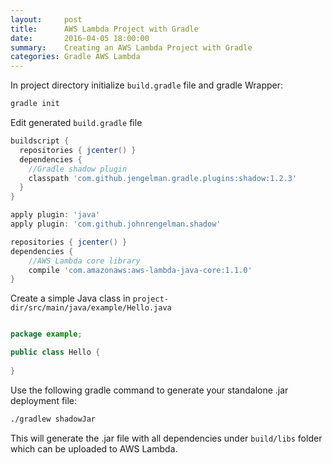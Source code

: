 ```yaml
---
layout:     post
title:      AWS Lambda Project with Gradle
date:       2016-04-05 18:00:00
summary:    Creating an AWS Lambda Project with Gradle
categories: Gradle AWS Lambda
---
```


In project directory initialize `build.gradle` file and gradle Wrapper:

```bash
gradle init
```

Edit generated `build.gradle` file

```gradle
buildscript {
  repositories { jcenter() }
  dependencies {
    //Gradle shadow plugin
    classpath 'com.github.jengelman.gradle.plugins:shadow:1.2.3'
  }
}

apply plugin: 'java'
apply plugin: 'com.github.johnrengelman.shadow'

repositories { jcenter() }
dependencies {
    //AWS Lambda core library
    compile 'com.amazonaws:aws-lambda-java-core:1.1.0'
}
```

Create a simple Java class in `project-dir/src/main/java/example/Hello.java`

```java

package example;

public class Hello {
  
}

```

Use the following gradle command to generate your standalone .jar deployment file:

```bash
./gradlew shadowJar
```

This will generate the .jar file with all dependencies under `build/libs` folder which can be uploaded to AWS Lambda.
